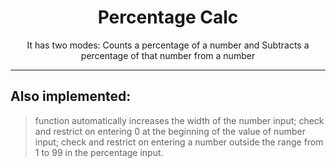 <h1 align="center">Percentage Calc</h1>
<p align="center">It has two modes: Counts a percentage of a number and Subtracts a percentage of that number from a number</p>

---

## Also implemented:

> function automatically increases the width of the number input;
> check and restrict on entering 0 at the beginning of the value of number input;
> check and restrict on entering a number outside the range from 1 to 99 in the percentage input.
